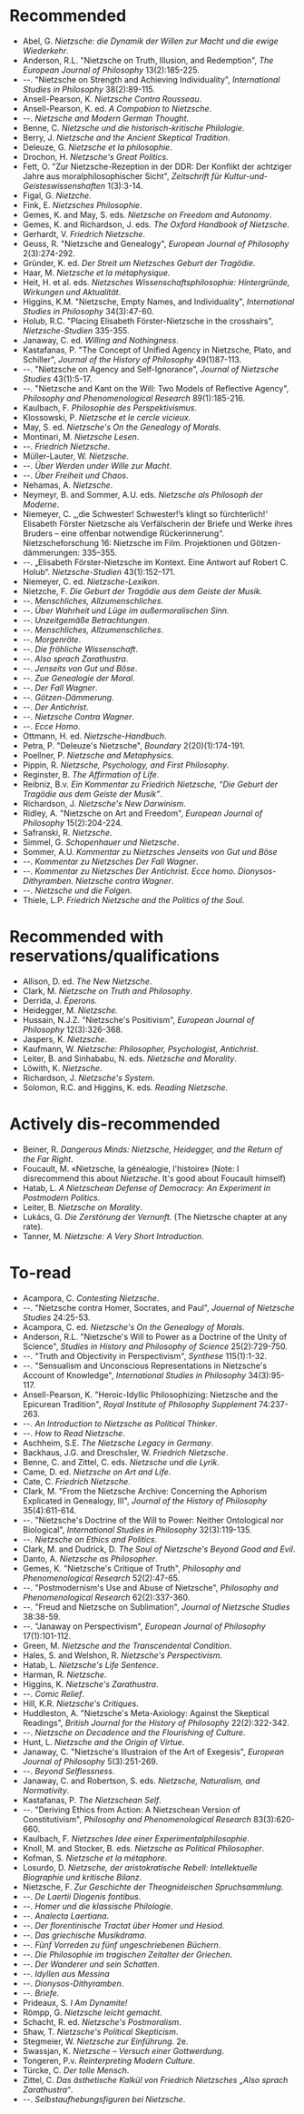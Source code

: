 # Recommended 

* Abel, G. *Nietzsche: die Dynamik der Willen zur Macht und die ewige Wiederkehr*.
* Anderson, R.L. "Nietzsche on Truth, Illusion, and Redemption", *The European Journal of Philosophy* 13(2):185-225.
* --. "Nietzsche on Strength and Achieving Individuality", *International Studies in Philosophy* 38(2):89-115.
* Ansell-Pearson, K. *Nietzsche Contra Rousseau*.
* Ansell-Pearson, K. ed. *A Compabion to Nietzsche*.
* --. *Nietzsche and Modern German Thought*.
* Benne, C. *Nietzsche und die historisch-kritische Philologie*.
* Berry, J. *Nietzsche and the Ancient Skeptical Tradition*.
* Deleuze, G. *Nietzsche et la philosophie*.
* Drochon, H. *Nietzsche's Great Politics*.
* Fett, O. "Zur Nietzsche-Rezeption in der DDR: Der Konflikt der achtziger Jahre aus moralphilosophischer Sicht", *Zeitschrift für Kultur-und-Geisteswissenshaften* 1(3):3-14.
* Figal, G. *Nietzche.*
* Fink, E. *Nietzsches Philosophie*.
* Gemes, K. and May, S. eds. *Nietzsche on Freedom and Autonomy*.
* Gemes, K. and Richardson, J. eds. *The Oxford Handbook of Nietzsche*.
* Gerhardt, V. *Friedrich Nietzsche*.
* Geuss, R. "Nietzsche and Genealogy", *European Journal of Philosophy* 2(3):274-292.
* Gründer, K. ed. *Der Streit um Nietzsches Geburt der Tragödie*.
* Haar, M. *Nietzsche et la métaphysique*. 
* Heit, H. et al. eds. *Nietzsches Wissenschaftsphilosophie: Hintergründe, Wirkungen und Aktualität*.
* Higgins, K.M. "Nietzsche, Empty Names, and Individuality", *International Studies in Philosophy* 34(3):47-60.
* Holub, R.C. "Placing Elisabeth Förster-Nietzsche in the crosshairs", *Nietzsche-Studien* 335-355.
* Janaway, C. ed. *Willing and Nothingness*.
* Kastafanas, P. "The Concept of Unified Agency in Nietzsche, Plato, and Schiller", *Journal of the History of Philosophy* 49(1)87-113.
* --. "Nietzsche on Agency and Self-Ignorance", *Journal of Nietzsche Studies* 43(1):5-17.
* --. "Nietzsche and Kant on the Will: Two Models of Reflective Agency", *Philosophy and Phenomenological Research* 89(1):185-216.
* Kaulbach, F. *Philosophie des Perspektivismus*.
* Klossowski, P. *Nietzsche et le cercle vicieux*.
* May, S. ed. *Nietzsche's On the Genealogy of Morals*.
* Montinari, M. *Nietzsche Lesen*.
* --. *Friedrich Nietzsche*.
* Müller-Lauter, W. *Nietzsche*.
* --. *Über Werden under Wille zur Macht*.
* --. *Über Freiheit und Chaos*.
* Nehamas, A. *Nietzsche*.
* Neymeyr, B. and Sommer, A.U. eds. *Nietzsche als Philosoph der Moderne*.
* Niemeyer, C. „‚die Schwester! Schwester!’s klingt so fürchterlich!‘ Elisabeth Förster­ Nietzsche als Verfälscherin der Briefe und Werke ihres Bruders – eine offenbar notwendige Rückerinnerung“. Nietzscheforschung 16: Nietzsche im Film. Projektionen und Götzen-dämmerungen: 335–355.
* --. „Elisabeth Förster-Nietzsche im Kontext. Eine Antwort auf Robert C. Holub“. *Nietzsche-Studien* 43(1):152–171.
* Niemeyer, C. ed. *Nietzsche-Lexikon*.
* Nietzche, F. *Die Geburt der Tragödie aus dem Geiste der Musik.*
* --. *Menschliches, Allzumenschliches*.
* --. *Über Wahrheit und Lüge im außermoralischen Sinn.*
* --. *Unzeitgemäße Betrachtungen*.
* --. *Menschliches, Allzumenschliches*.
* --. *Morgenröte*.
* --. *Die fröhliche Wissenschaft*.
* --. *Also sprach Zarathustra*.
* --. *Jenseits von Gut und Böse*.
* --. *Zue Genealogie der Moral*.
* --. *Der Fall Wagner*.
* --. *Götzen-Dämmerung*.
* --. *Der Antichrist*. 
* --. *Nietzsche Contra Wagner*.
* --. *Ecce Homo*.
* Ottmann, H. ed. *Nietzsche-Handbuch*.
* Petra, P. "Deleuze's Nietzsche", *Boundary* 2(20)(1):174-191.
* Poellner, P. *Nietzsche and Metaphysics*.
* Pippin, R. *Nietzsche, Psychology, and First Philosophy*. 
* Reginster, B. *The Affirmation of Life*.
* Reibniz, B.v. *Ein Kommentar zu Friedrich Nietzsche, “Die Geburt der Tragödie aus dem Geiste der Musik”*.
* Richardson, J. *Nietzsche's New Darwinism*.
* Ridley, A. "Nietzsche on Art and Freedom", *European Journal of Philosophy* 15(2):204-224.
* Safranski, R. *Nietzsche*.
* Simmel, G. *Schopenhauer und Nietzsche*.
* Sommer, A.U. *Kommentar zu Nietzsches Jenseits von Gut und Böse*
* --. *Kommentar zu Nietzsches Der Fall Wagner*.
* --. *Kommentar zu Nietzsches Der Antichrist. Ecce homo. Dionysos-Dithyramben. Nietzsche contra Wagner*.
* --. *Nietzsche und die Folgen.*
* Thiele, L.P. *Friedrich Nietzsche and the Politics of the Soul*.

# Recommended with reservations/qualifications

* Allison, D. ed. *The New Nietzsche*.
* Clark, M. *Nietzsche on Truth and Philosophy*.
* Derrida, J. *Éperons.*
* Heidegger, M. *Nietzsche.*
* Hussain, N.J.Z. "Nietzsche's Positivism", *European Journal of Philosophy* 12(3):326-368.
* Jaspers, K. *Nietzsche*.
* Kaufmann, W. *Nietzsche: Philosopher, Psychologist, Antichrist*.
* Leiter, B. and Sinhababu, N. eds. *Nietzsche and Morality*.
* Löwith, K. *Nietzsche*.
* Richardson, J. *Nietzsche's System*.
* Solomon, R.C. and Higgins, K. eds. *Reading Nietzsche.*

# Actively dis-recommended

* Beiner, R. *Dangerous Minds: Nietzsche, Heidegger, and the Return of the Far Right*.
* Foucault, M. «Nietzsche, la généalogie, l'histoire» (Note: I disrecommend this about *Nietzsche*. It's good about Foucault himself)
* Hatab, L. *A Nietzschean Defense of Democracy: An Experiment in Postmodern Politics*.
* Leiter, B. *Nietzsche on Morality*.
* Lukács, G. *Die Zerstörung der Vernunft.* (The Nietzsche chapter at any rate).
* Tanner, M. *Nietzsche: A Very Short Introduction*.

# To-read

* Acampora, C. *Contesting Nietzsche*. 
* --. "Nietzsche contra Homer, Socrates, and Paul", *Jouernal of Nietzsche Studies* 24:25-53.
* Acampora, C. ed. *Nietzsche's On the Genealogy of Morals*.
* Anderson, R.L. "Nietzsche's Will to Power as a Doctrine of the Unity of Science", *Studies in History and Philosophy of Science* 25(2):729-750.
* --. "Truth and Objectivity in Perspectivism", *Synthese* 115(1):1-32.
* --. "Sensualism and Unconscious Representations in Nietzsche's Account of Knowledge", *International Studies in Philosophy* 34(3):95-117.
* Ansell-Pearson, K. "Heroic-Idyllic Philosophizing: Nietzsche and the Epicurean Tradition", *Royal Institute of Philosophy Supplement* 74:237-263.
* --. *An Introduction to Nietzsche as Political Thinker*.
* --. *How to Read Nietzsche*.
* Aschheim, S.E. *The Nietzsche Legacy in Germany*. 
* Backhaus, J.G. and Dreschsler, W. *Friedrich Nietzsche*.
* Benne, C. and Zittel, C. eds. *Nietzsche und die Lyrik*.
* Came, D. ed. *Nietzsche on Art and Life*.
* Cate, C. *Friedrich Nietzsche*.
* Clark, M. "From the Nietzsche Archive: Concerning the Aphorism Explicated in Genealogy, III", *Journal of the History of Philosophy* 35(4):611-614.
* --. "Nietzsche's Doctrine of the Will to Power: Neither Ontological nor Biological", *International Studies in Philosophy* 32(3):119-135.
* --. *Nietzsche on Ethics and Politics*.
* Clark, M. and Dudrick, D. *The Soul of Nietzsche's Beyond Good and Evil*.
* Danto, A. *Nietzsche as Philosopher*. 
* Gemes, K. "Nietzsche's Critique of Truth", *Philosophy and Phenomenological Research* 52(2):47-65.
* --. "Postmodernism's Use and Abuse of Nietzsche", *Philosophy and Phenomenological Research* 62(2):337-360.
* --. "Freud and Nietzsche on Sublimation", *Journal of Nietzsche Studies* 38:38-59.
* --. "Janaway on Perspectivism", *European Journal of Philosophy* 17(1):101-112.
* Green, M. *Nietzsche and the Transcendental Condition*. 
* Hales, S. and Welshon, R. *Nietzsche's Perspectivism.*
* Hatab, L. *Nietzsche's Life Sentence*.
* Harman, R. *Nietzsche*.
* Higgins, K. *Nietzsche's Zarathustra*. 
* --. *Comic Relief*.
* Hill, K.R. *Nietzsche's Critiques*.
* Huddleston, A. "Nietzsche's Meta-Axiology: Against the Skeptical Readings", *British Journal for the History of Philosophy* 22(2):322-342.
* --. *Nietzsche on Decadence and the Flourishing of Culture*.
* Hunt, L. *Nietzsche and the Origin of Virtue*.
* Janaway, C. "Nietzsche's Illustraion of the Art of Exegesis", *European Journal of Philosophy* 5(3):251-269.
* --. *Beyond Selflessness*.
* Janaway, C. and Robertson, S. eds. *Nietzsche, Naturalism, and Normativity*.
* Kastafanas, P. *The Nietzschean Self*.
* --. "Deriving Ethics from Action: A Nietzschean Version of Constitutivism", *Philosophy and Phenomenological Research* 83(3):620-660.
* Kaulbach, F. *Nietzsches Idee einer Experimentalphilosophie*.
* Knoll, M. and Stocker, B. eds. *Nietzsche as Political Philosopher*.
* Kofman, S. *Nietzsche et la métaphore*.
* Losurdo, D. *Nietzsche, der aristokratische Rebell: Intellektuelle Biographie und kritische Bilanz*.
* Nietzsche, F. *Zur Geschichte der Theognideischen Spruchsammlung*.
* --. *De Laertii Diogenis fontibus*.
* --. *Homer und die klassische Philologie*.
* --. *Analecta Laertiana*.
* --. *Der florentinische Tractat über Homer und Hesiod.*
* --. *Das griechische Musikdrama*.
* --. *Fünf Vorreden zu fünf ungeschriebenen Büchern*.
* --. *Die Philosophie im tragischen Zeitalter der Griechen*.
* --. *Der Wanderer und sein Schatten*.
* --. *Idyllen aus Messina*
* --. *Dionysos-Dithyramben*.
* --. *Briefe*.
* Prideaux, S. *I Am Dynamite!*
* Römpp, G. *Nietzsche leicht gemacht*.
* Schacht, R. ed. *Nietzsche's Postmoralism*.
* Shaw, T. *Nietzsche's Political Skepticism*.
* Stegmeier, W. *Nietzsche zur Einführung*. 2e.
* Swassjan, K. *Nietzsche – Versuch einer Gottwerdung*.
* Tongeren, P.v. *Reinterpreting Modern Culture*.
* Türcke, C. *Der tolle Mensch*.
* Zittel, C. *Das ästhetische Kalkül von Friedrich Nietzsches „Also sprach Zarathustra“*.
* --. *Selbstaufhebungsfiguren bei Nietzsche*.
